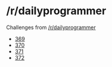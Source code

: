 # /r/dailyprogrammer

Challenges from [/r/dailyprogrammer](https://www.reddit.com/r/dailyprogrammer)

- [369](https://www.reddit.com/r/dailyprogrammer/comments/a0lhxx/20181126_challenge_369_easy_hex_colors/)
- [370](https://www.reddit.com/r/dailyprogrammer/comments/a72sdj/20181217_challenge_370_easy_upc_check_digits/)
- [371](https://www.reddit.com/r/dailyprogrammer/comments/ab9mn7/20181231_challenge_371_easy_n_queens_validator/)
- [372](https://www.reddit.com/r/dailyprogrammer/comments/afxxca/20190114_challenge_372_easy_perfectly_balanced/)
